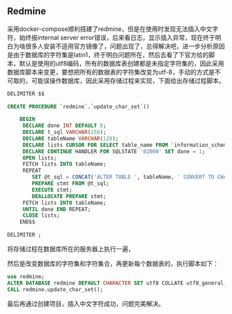## Redmine

采用docker-compose顺利搭建了redmine，但是在使用时发现无法插入中文字符，始终报internal server error错误，后来看日志，显示插入异常，现在终于明白为啥很多人安装不适用官方镜像了，问题出现了，总得解决吧，进一步分析原因是由于数据库的字符集是latin1，终于明白问题所在，然后去看了下官方给的脚本，默认是使用的utf8编码，所有的数据库表创建都是未指定字符集的，因此采用数据库脚本来变更，要想把所有的数据表的字符集改变为utf-8，手动的方式是不可取的，可能误操作数据库，因此采用存储过程来实现，下面给出存储过程脚本。

```sql
DELIMITER $$
 
CREATE PROCEDURE `redmine`.`update_char_set`()
 
    BEGIN
     DECLARE done INT DEFAULT 0;
     DECLARE t_sql VARCHAR(256);
     DECLARE tableName VARCHAR(128);
     DECLARE lists CURSOR FOR SELECT table_name FROM `information_schema`.`TABLES` WHERE table_schema = 'redmine';
     DECLARE CONTINUE HANDLER FOR SQLSTATE '02000' SET done = 1;
     OPEN lists;
     FETCH lists INTO tableName;
     REPEAT
        SET @t_sql = CONCAT('ALTER TABLE ', tableName, ' CONVERT TO CHARACTER SET utf8 COLLATE utf8_general_ci');
        PREPARE stmt FROM @t_sql;
        EXECUTE stmt;
        DEALLOCATE PREPARE stmt;
     FETCH lists INTO tableName;
     UNTIL done END REPEAT;
     CLOSE lists;
    END$$
 
DELIMITER ;
```

将存储过程在数据库所在的服务器上执行一遍，

然后是改变数据库的字符集和字符集合，再更新每个数据表的，执行脚本如下：

```sql
use redmine;
ALTER DATABASE redmine DEFAULT CHARACTER SET utf8 COLLATE utf8_general_ci;
CALL redmine.update_char_set();
```

最后再通过创建项目，插入中文字符成功，问题完美解决。